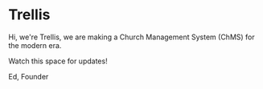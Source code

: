# Trellis

Hi, we're Trellis, we are making a Church Management System (ChMS) for the modern era.

Watch this space for updates!

Ed, Founder
